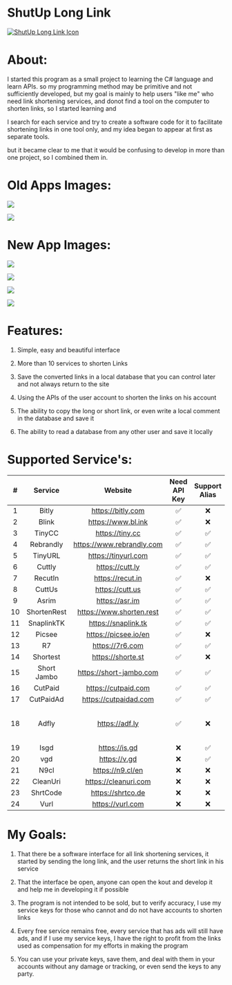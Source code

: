 ShutUp Long Link
=============

[![ShutUp Long Link Icon](https://i.imgur.com/M5WHGvI.png "ShutUp Long Link Icon")](https://i.imgur.com/M5WHGvI.png "ShutUp Long Link Icon")

About:
=============

I started this program as a small project to learning  the C# language and learn APIs.
so my programming method may be primitive and not sufficiently developed, 
but my goal is mainly to help users "like me" who need link shortening services, 
and donot find a tool on the computer to shorten links, so I started learning and 

I search for each service and try to create a software code for it to facilitate shortening links in one tool only, and my idea began to appear at first as separate tools.

but it became clear to me that it would be confusing to develop in more than one project, so I combined them in.

Old Apps Images:
=============

[![](https://i.imgur.com/l2EIhCK.png)](https://i.imgur.com/l2EIhCK.png)

[![](https://i.imgur.com/xe39mn2.png)](https://i.imgur.com/xe39mn2.png)

New App Images:
=============

[![](https://i.imgur.com/Wg2xzgH.png)](https://i.imgur.com/Wg2xzgH.png)

[![](https://i.imgur.com/4j6wVje.png)](https://i.imgur.com/4j6wVje.png)

[![](https://i.imgur.com/JnLcsfJ.png)](https://i.imgur.com/JnLcsfJ.png)

[![](https://i.imgur.com/MpbreRP.png)](https://i.imgur.com/MpbreRP.png)


Features:
=============
1. Simple, easy and beautiful interface

2. More than 10 services to shorten Links

3. Save the converted links in a local database that you can control later and not always return to the site

4. Using the APIs of the user account to shorten the links on his account

5. The ability to copy the long or short link, or even write a local comment in the database and save it

6. The ability to read a database from any other user and save it locally

Supported Service's:
=============

| # | Service  | Website |Need API Key |Support Alias|Notes 
|:------:|:--------:|:----------:|:--------:|:-------:|:-------:|
| 1 | Bitly | https://bitly.com |        ✅     | ❌ ||
| 2 | Blink        |   https://www.bl.ink |✅| ❌ ||
| 3 | TinyCC        |    https://tiny.cc | ✅| ✅ ||
| 4 | Rebrandly        |    https://www.rebrandly.com | ✅|✅||
| 5 | TinyURL        |    https://tinyurl.com | ✅|✅||
| 6 | Cuttly        |    https://cutt.ly | ✅|✅||
| 7 | RecutIn        |    https://recut.in | ✅|❌||
| 8 | CuttUs        |    https://cutt.us | ✅|✅||
| 9 | Asrim        |    https://asr.im | ✅|✅||
| 10 | ShortenRest        |    https://www.shorten.rest | ✅|✅||
| 11 | SnaplinkTK        |    https://snaplink.tk | ✅|✅||
| 12 | Picsee        |    https://picsee.io/en | ✅|❌||
| 13 | R7        |    https://7r6.com | ✅|✅||
| 14 | Shortest        |    https://shorte.st | ✅|❌||
| 15 | Short Jambo        |    https://short-jambo.com | ✅|✅||
| 16 | CutPaid        |    https://cutpaid.com | ✅|✅||
| 17 | CutPaidAd        |    https://cutpaidad.com | ✅|✅||
| 18 | Adfly        |    https://adf.ly | ✅|❌|Going to End 😓|
| 19 | Isgd        |    https://is.gd |❌|✅||
| 20 | vgd        |    https://v.gd |❌|✅||
| 21 | N9cl        |   https://n9.cl/en |❌|❌||
| 22 | CleanUri        |   https://cleanuri.com |❌|❌||
| 23 | ShrtCode        |   https://shrtco.de |❌|❌||
| 24 | Vurl        |   https://vurl.com |❌|❌||

My Goals:
=============

1. That there be a software interface for all link shortening services, it started by sending the long link, and the user returns the short link in his service

2. That the interface be open, anyone can open the kout and develop it and help me in developing it if possible

4. The program is not intended to be sold, but to verify accuracy, I use my service keys for those who cannot and do not have accounts to shorten links

5. Every free service remains free, every service that has ads will still have ads, and if I use my service keys, I have the right to profit from the links used as compensation for my efforts in making the program

6. You can use your private keys, save them, and deal with them in your accounts without any damage or tracking, or even send the keys to any party.
